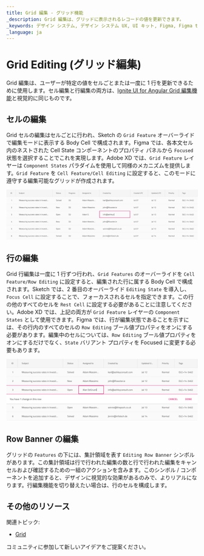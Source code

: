 ```yaml
---
title: Grid 編集 - グリッド機能
_description: Grid 編集は、グリッドに表示されるレコードの値を更新できます。
_keywords: デザイン システム, デザイン システム UX, UI キット, Figma, Figma to Angular, Figma からコードをエクスポート, Figma to HTML, Figma UI キット, Angular, Angular デザイン システム, Angular 用のデザイン キット
_language: ja
---
```


# Grid Editing (グリッド編集)

Grid 編集は、ユーザーが特定の値をセルごとまたは一度に 1 行を更新できるために使用します。セル編集と行編集の両方は、[Ignite UI for Angular Grid 編集機能](https://jp.infragistics.com/products/ignite-ui-angular/angular/components/grid/editing.html)と視覚的に同じものです。

## セルの編集

Grid セルの編集はセルごとに行われ、Sketch の `Grid Feature` オーバーライドで編集モードに表示する Body Cell で構成されます。Figma では、各本文セル内のネストされた Cell State コンポーネントのプロパティ パネルから `Focused` 状態を選択することでこれを実現します。Adobe XD では、`Grid Feature` レイヤーは `Component States` パラダイムを使用して同様のメカニズムを提供します。`Grid Feature` を `Cell Feature/Cell Editing` に設定すると、このモードに遵守する編集可能なグリッドが作成されます。

<img class="responsive-img" src="../images/grid_cell_edit.png" srcset="../images/grid_cell_edit@2x.png 2x" />

## 行の編集

Grid 行編集は一度に 1 行ずつ行われ、`Grid Features` のオーバーライドを `Cell Feature/Row Editing` に設定すると、編集された行に属する Body Cell で構成されます。Sketch では、2 番目のオーバーライド `Editing State` を導入し、`Focus Cell` に設定することで、フォーカスされるセルを指定できます。この行の他のすべてのセルを `Rest Cell` に設定する必要があることに注意してください。Adobe XD では、上記の両方が `Grid Feature` レイヤーの `Component States` として使用できます。Figma では、行が編集状態であることを示すには、その行内のすべてのセルの `Row Editing` ブール値プロパティをオンにする必要があります。編集中のセルについては、`Row Editing` ブール値プロパティをオンにするだけでなく、`State` バリアント プロパティを Focused に変更する必要もあります。

<img class="responsive-img" src="../images/grid_row_edit.png" srcset="../images/grid_row_edit@2x.png 2x" />

## Row Banner の編集

グリッドの `Features` の下には、集計領域を表す `Editing Row Banner` シンボルがあります。この集計領域は行で行われた編集の数と行で行われた編集をキャンセルおよび確認するための一組のアクションを含みます。このシンボル / コンポーネントを追加すると、デザインに視覚的な効果があるのみで、よりリアルになります。行編集機能を切り替えたい場合は、行のセルを構成します。

## その他のリソース

関連トピック:

- [Grid](grid.md)
  <div class="divider--half"></div>

コミュニティに参加して新しいアイデアをご提案ください。
